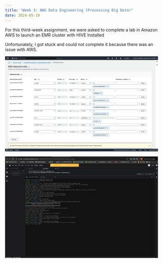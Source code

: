 ```yaml
---
title: "Week 3: AWS Data Engineering (Processing Big Data)"
date: 2024-05-19
---
```


For this third-week assignment, we were asked to complete a lab in Amazon AWS to launch an EMR cluster with HIVE Installed

Unfortunately, I got stuck and could not complete it because there was an issue with AWS.

![Launching an Amazon EMR cluster](https://github.com/BurglarHobbit1937/skills-github-pages-Richardson/blob/b42733ebbd8fb96fcc0dcbf91a178011ca52dd4c/Module-3-Screenshot%202024-05-25%20at%207.02.09%20PM.png)

![Launching an Amazon EMR cluster](https://github.com/BurglarHobbit1937/skills-github-pages-Richardson/blob/b42733ebbd8fb96fcc0dcbf91a178011ca52dd4c/Module-3-Screenshot%202024-05-25%20at%207.02.21%20PM.png)
